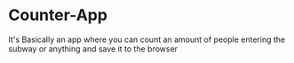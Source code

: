 # Counter-App
It's Basically an app where you can count an amount of people entering the  subway or anything and save it to the browser
